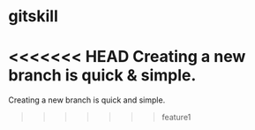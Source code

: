# gitskill
<<<<<<< HEAD
Creating a new branch is quick & simple.
=======
Creating a new branch is quick and simple.

>>>>>>> feature1
